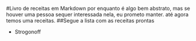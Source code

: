#Livro de receitas em Markdownpor enquanto é algo bem abstrato, mas se houver uma pessoa sequer interessada nela, eu prometo manter. até agora temos uma receitas.##Segue a lista com as receitas prontas - Strogonoff